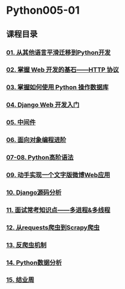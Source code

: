 # Python005-01

## 课程目录

### [01. 从其他语言平滑迁移到Python开发](week01)

### [02. 掌握 Web 开发的基石——HTTP 协议](week02)

### [03. 掌握如何使用 Python 操作数据库](week03)

### [04. Django Web 开发入门](week04)

### [05. 中间件](week05)

### [06. 面向对象编程进阶](week06)

### [07-08. Python高阶语法](week07)

### [09. 动手实现一个文字版微博Web应用](week09)

### [10. Django源码分析](week10)

### [11. 面试常考知识点——多进程&多线程](week11)

### [12. 从requests爬虫到Scrapy爬虫](week12)

### [13. 反爬虫机制](week13)

### [14. Python数据分析](week14)

### [15. 结业周](week15)